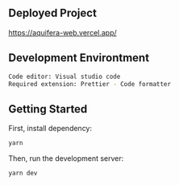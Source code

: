 ## Deployed Project
https://aquifera-web.vercel.app/

## Development Environtment
```bash
Code editor: Visual studio code
Required extension: Prettier - Code formatter
```

## Getting Started
First, install dependency:

```bash
yarn
```

Then, run the development server:

```bash
yarn dev
```
